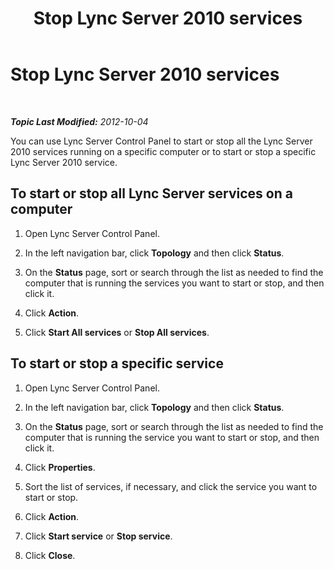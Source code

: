 ﻿---
title: Stop Lync Server 2010 services
TOCTitle: Stop Lync Server 2010 services
ms:assetid: bbb29565-819c-4f6f-a222-22494e56e91a
ms:mtpsurl: https://technet.microsoft.com/en-us/library/JJ721863(v=OCS.15)
ms:contentKeyID: 49733796
ms.date: 07/23/2014
mtps_version: v=OCS.15
---

<div data-xmlns="http://www.w3.org/1999/xhtml">

<div class="topic" data-xmlns="http://www.w3.org/1999/xhtml" data-msxsl="urn:schemas-microsoft-com:xslt" data-cs="http://msdn.microsoft.com/en-us/">

<div data-asp="http://msdn2.microsoft.com/asp">

# Stop Lync Server 2010 services

</div>

<div id="mainSection">

<div id="mainBody">

<span> </span>

_**Topic Last Modified:** 2012-10-04_

You can use Lync Server Control Panel to start or stop all the Lync Server 2010 services running on a specific computer or to start or stop a specific Lync Server 2010 service.

<div>

## To start or stop all Lync Server services on a computer

1.  Open Lync Server Control Panel.

2.  In the left navigation bar, click **Topology** and then click **Status**.

3.  On the **Status** page, sort or search through the list as needed to find the computer that is running the services you want to start or stop, and then click it.

4.  Click **Action**.

5.  Click **Start All services** or **Stop All services**.

</div>

<div>

## To start or stop a specific service

1.  Open Lync Server Control Panel.

2.  In the left navigation bar, click **Topology** and then click **Status**.

3.  On the **Status** page, sort or search through the list as needed to find the computer that is running the service you want to start or stop, and then click it.

4.  Click **Properties**.

5.  Sort the list of services, if necessary, and click the service you want to start or stop.

6.  Click **Action**.

7.  Click **Start service** or **Stop service**.

8.  Click **Close**.

</div>

</div>

<span> </span>

</div>

</div>

</div>

